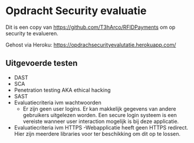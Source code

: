 # Opdracht Security evaluatie
Dit is een copy van https://github.com/T3hArco/RFIDPayments om op security te evalueren.

Gehost via Heroku: https://opdrachsecurityevalutatie.herokuapp.com/

## Uitgevoerde testen
 - DAST
 - SCA
 - Penetration testing AKA ethical hacking
 - SAST
 - Evaluatiecriteria ivm wachtwoorden
     - Er zijn geen user logins. Er kan makkelijk gegevens van andere gebruikers uitgelezen worden. Een secure login systeem is een vereiste wanneer user interaction    mogelijk is bij deze applicatie.
 - Evaluatiecriteria ivm HTTPS
       -Webapplicatie heeft geen HTTPS redirect. Hier zijn meerdere libraries voor ter beschikking om dit op te lossen.
